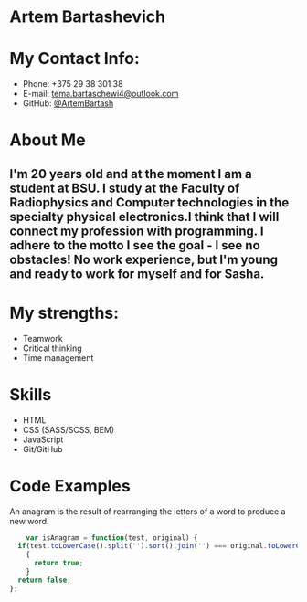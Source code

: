 # Artem Bartashevich
# My Contact Info:
* Phone: +375 29 38 301 38
* E-mail: [tema.bartaschewi4@outlook.com](tema.bartaschewi4@outlook.com)
* GitHub: [@ArtemBartash](https://github.com/ArtemBartash)
# About Me
## I'm 20 years old and at the moment I am a student at BSU. I study at the Faculty of Radiophysics and Computer technologies in the specialty physical electronics.I think that I will connect my profession with programming. I adhere to the motto I see the goal - I see no obstacles! No work experience, but I'm young and ready to work for myself and for Sasha. 
# My strengths:
* Teamwork
* Critical thinking
* Time management
# Skills
* HTML
* CSS (SASS/SCSS, BEM)
* JavaScript
* Git/GitHub
# Code Examples
An anagram is the result of rearranging the letters of a word to produce a new word.
```javascript 
    var isAnagram = function(test, original) {
  if(test.toLowerCase().split('').sort().join('') === original.toLowerCase().split('').sort().join(''))
    {
      return true;
    }
  return false;
};
```

